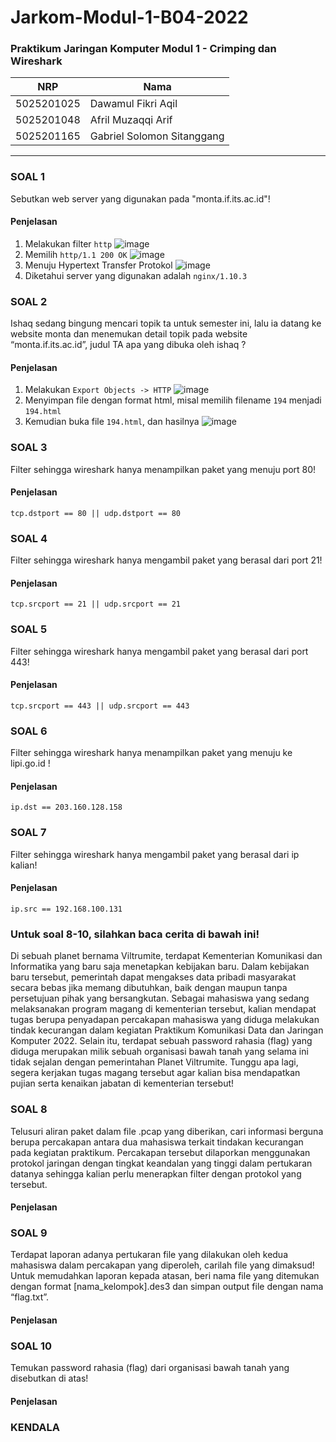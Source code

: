 # Jarkom-Modul-1-B04-2022

### Praktikum Jaringan Komputer Modul 1 - Crimping dan Wireshark
NRP | Nama
-----------|---------------------------
5025201025 | Dawamul Fikri Aqil
5025201048 | Afril Muzaqqi Arif
5025201165 | Gabriel Solomon Sitanggang
-----------------------------------------------------------------

### SOAL 1
Sebutkan web server yang digunakan pada "monta.if.its.ac.id"!
#### Penjelasan
1. Melakukan filter ```http```
![image](https://user-images.githubusercontent.com/102939348/192096248-8eaee681-2955-404e-ab52-ea2275f72be5.png)
2. Memilih ```http/1.1 200 OK```
![image](https://user-images.githubusercontent.com/102939348/192096296-20ec3b63-8f1e-42fc-9655-18d773dead06.png)
3. Menuju Hypertext Transfer Protokol
![image](https://user-images.githubusercontent.com/102939348/192096353-e0ac1bc2-c5a5-425d-b996-1da9827b1784.png)
4. Diketahui server yang digunakan adalah ```nginx/1.10.3```


### SOAL 2
Ishaq sedang bingung mencari topik ta untuk semester ini, lalu ia datang ke website monta dan menemukan detail topik pada website “monta.if.its.ac.id”, judul TA apa yang dibuka oleh ishaq ?
#### Penjelasan
1. Melakukan ```Export Objects -> HTTP```
![image](https://user-images.githubusercontent.com/102939348/192096539-1d245bf8-5340-40d7-9563-99308834b53a.png)
2. Menyimpan file dengan format html, misal memilih filename ```194``` menjadi ```194.html```
3. Kemudian buka file ```194.html```, dan hasilnya
![image](https://user-images.githubusercontent.com/102939348/192096731-663cd514-2559-4d60-81b8-a594ab541ad7.png)


### SOAL 3
Filter sehingga wireshark hanya menampilkan paket yang menuju port 80! 
#### Penjelasan
```tcp.dstport == 80 || udp.dstport == 80```


### SOAL 4
Filter sehingga wireshark hanya mengambil paket yang berasal dari port 21!
#### Penjelasan
```tcp.srcport == 21 || udp.srcport == 21```


### SOAL 5
Filter sehingga wireshark hanya mengambil paket yang berasal dari port 443!
#### Penjelasan
```tcp.srcport == 443 || udp.srcport == 443```


### SOAL 6
Filter sehingga wireshark hanya menampilkan paket yang menuju ke lipi.go.id !
#### Penjelasan
```ip.dst == 203.160.128.158```


### SOAL 7
Filter sehingga wireshark hanya mengambil paket yang berasal dari ip kalian!
#### Penjelasan
```ip.src == 192.168.100.131```


### Untuk soal 8-10, silahkan baca cerita di bawah ini!
Di sebuah planet bernama Viltrumite, terdapat Kementerian Komunikasi dan Informatika yang baru saja menetapkan kebijakan baru. Dalam kebijakan baru tersebut, pemerintah dapat mengakses data pribadi masyarakat secara bebas jika memang dibutuhkan, baik dengan maupun tanpa persetujuan pihak yang bersangkutan. Sebagai mahasiswa yang sedang melaksanakan program magang di kementerian tersebut, kalian mendapat tugas berupa penyadapan percakapan mahasiswa yang diduga melakukan tindak kecurangan dalam kegiatan Praktikum Komunikasi Data dan Jaringan Komputer 2022. Selain itu, terdapat sebuah password rahasia (flag) yang diduga merupakan milik sebuah organisasi bawah tanah yang selama ini tidak sejalan dengan pemerintahan Planet Viltrumite. Tunggu apa lagi, segera kerjakan tugas magang tersebut agar kalian bisa mendapatkan pujian serta kenaikan jabatan di kementerian tersebut!

### SOAL 8
Telusuri aliran paket dalam file .pcap yang diberikan, cari informasi berguna berupa percakapan antara dua mahasiswa terkait tindakan kecurangan pada kegiatan praktikum. Percakapan tersebut dilaporkan menggunakan protokol jaringan dengan tingkat keandalan yang tinggi dalam pertukaran datanya sehingga kalian perlu menerapkan filter dengan protokol yang tersebut.
#### Penjelasan

### SOAL 9
Terdapat laporan adanya pertukaran file yang dilakukan oleh kedua mahasiswa dalam percakapan yang diperoleh, carilah file yang dimaksud! Untuk memudahkan laporan kepada atasan, beri nama file yang ditemukan dengan format [nama_kelompok].des3 dan simpan output file dengan nama “flag.txt”.
#### Penjelasan


### SOAL 10
Temukan password rahasia (flag) dari organisasi bawah tanah yang disebutkan di atas!
#### Penjelasan


### KENDALA
